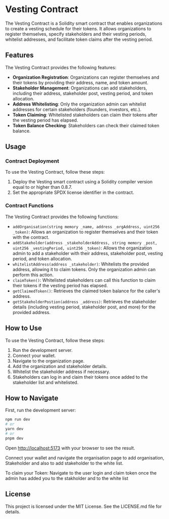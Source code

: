 # Vesting Contract

The Vesting Contract is a Solidity smart contract that enables organizations to create a vesting schedule for their tokens. It allows organizations to register themselves, specify stakeholders and their vesting periods, whitelist addresses, and facilitate token claims after the vesting period.

## Features

The Vesting Contract provides the following features:

- **Organization Registration**: Organizations can register themselves and their tokens by providing their address, name, and token amount.
- **Stakeholder Management**: Organizations can add stakeholders, including their address, stakeholder post, vesting period, and token allocation.
- **Address Whitelisting**: Only the organization admin can whitelist addresses for certain stakeholders (founders, investors, etc.).
- **Token Claiming**: Whitelisted stakeholders can claim their tokens after the vesting period has elapsed.
- **Token Balance Checking**: Stakeholders can check their claimed token balance.

## Usage

### Contract Deployment

To use the Vesting Contract, follow these steps:

1. Deploy the Vesting smart contract using a Solidity compiler version equal to or higher than 0.8.7.
2. Set the appropriate SPDX license identifier in the contract.

### Contract Functions

The Vesting Contract provides the following functions:

- `addOrganisation(string memory _name, address _orgAddress, uint256 _token)`: Allows an organization to register themselves and their token with the contract.
- `addStakeholder(address _stakeholderAddress, string memory _post, uint256 _vestingPeriod, uint256 _token)`: Allows the organization admin to add a stakeholder with their address, stakeholder post, vesting period, and token allocation.
- `whitelistAddress(address _stakeholder)`: Whitelists the provided address, allowing it to claim tokens. Only the organization admin can perform this action.
- `claimToken()`: Whitelisted stakeholders can call this function to claim their tokens if the vesting period has elapsed.
- `getClaimedToken()`: Retrieves the claimed token balance for the caller's address.
- `getStakeholderPostion(address _address)`: Retrieves the stakeholder details (including vesting period, stakeholder post, and more) for the provided address.

## How to Use

To use the Vesting Contract, follow these steps:

1. Run the development server.
2. Connect your wallet.
3. Navigate to the organization page.
4. Add the organization and stakeholder details.
5. Whitelist the stakeholder address if necessary.
6. Stakeholders can log in and claim their tokens once added to the stakeholder list and whitelisted.

## How to Navigate

First, run the development server:

```bash
npm run dev
# or
yarn dev
# or
pnpm dev
```

Open [http://localhost:5173](http://localhost:5173) with your browser to see the result.

Connect your wallet and navigate the organisation page to add organisation, Stakeholder and also to add stakeholder to the white list.

To claim your Token:
Navigate to the user login and claim token once the admin has added you to the stakholder and to the white list

## License

This project is licensed under the MIT License. See the LICENSE.md file for details.
